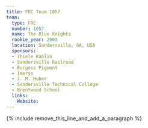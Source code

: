 ```yaml
---
title: FRC Team 1057
team:
  type: FRC
  number: 1057
  name: The Blue Knights
  rookie_year: 2003
  location: Sandersville, GA, USA
  sponsors:
  - Thiele Kaolin
  - Sandersville Railroad
  - Burgess Pigment
  - Imerys
  - J. M. Huber
  - Sandersville Technical College
  - Brentwood School
  links:
    Website:
---
```


{% include remove_this_line_and_add_a_paragraph %}